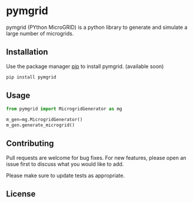 # pymgrid

pymgrid (PYthon MicroGRID) is a python library to generate and simulate a large number of microgrids.

## Installation

Use the package manager [pip](https://pip.pypa.io/en/stable/) to install pymgrid. (available soon)

```bash
pip install pymgrid
```

## Usage

```python
from pymgrid import MicrogridGenerator as mg

m_gen=mg.MicrogridGenerator()
m_gen.generate_microgrid()
```

## Contributing
Pull requests are welcome for bug fixes. For new features, please open an issue first to discuss what you would like to add.

Please make sure to update tests as appropriate.

## License
